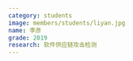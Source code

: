 ```yaml
---
category: students
image: members/students/liyan.jpg
name: 李彦
grade: 2019
research: 软件供应链攻击检测
---
```

